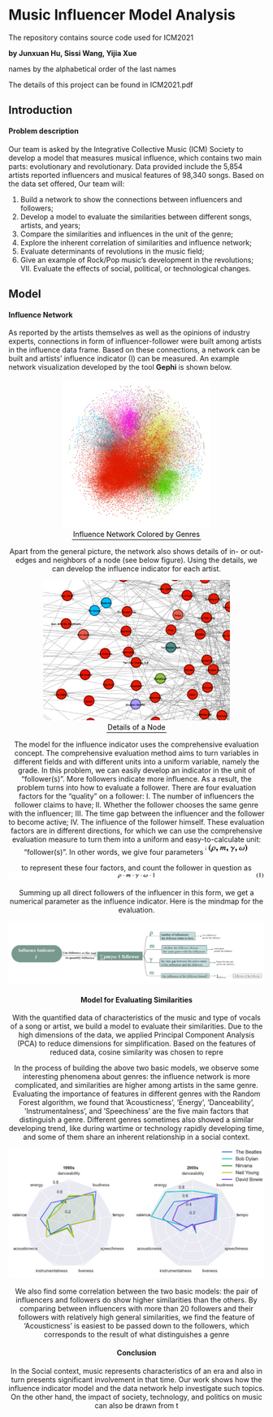 # Music Influencer Model Analysis
The repository contains source code used for ICM2021

**by Junxuan Hu, Sissi Wang, Yijia Xue**

names by the alphabetical order of the last names

The details of this project can be found in ICM2021.pdf

## Introduction

#### Problem description

Our team is asked by the Integrative Collective Music (ICM) Society to develop a model that measures musical influence, which contains two main parts: evolutionary and revolutionary. Data provided include the 5,854 artists reported influencers and musical features of 98,340 songs. Based on the data set offered, Our team will: 

1. Build a network to show the connections between influencers and followers; 
2. Develop a model to evaluate the similarities between different songs, artists, and years;
3. Compare the similarities and influences in the unit of the genre; 
4. Explore the inherent correlation of similarities and influence network; 
5.  Evaluate determinants of revolutions in the music field; 
6. Give an example of Rock/Pop music’s development in the revolutions; VII. Evaluate the effects of social, political, or technological changes.

## Model

#### Influence Network

As reported by the artists themselves as well as the opinions of industry experts, connections in form of influencer-follower were built among artists in the influence data frame. Based on these connections, a network can be built and artists’ influence indicator (I) can be measured. An example network visualization developed by the tool **Gephi** is shown below.



<center><img src="Figure/1.png" alt="1" style="zoom:33%;" />

<center><div style="color:orange; border-bottom: 1px solid #000000; display: inline-block; color: #000000; padding: 2px;">Influence Network Colored by Genres</div></center>



Apart from the general picture, the network also shows details of in- or out-edges and neighbors of a node (see below figure). Using the details, we can develop the influence indicator for each artist.

<center><img src="Figure/4.png" alt="1" style="zoom:66%;" />

<center><div style="color:orange; border-bottom: 1px solid #000000; display: inline-block; color: #000000; padding: 2px;">Details of a Node</div></center>

The model for the influence indicator uses the comprehensive evaluation concept. The comprehensive evaluation method aims to turn variables in different fields and with different units into a uniform variable, namely the grade. In this problem, we can easily develop an indicator in the unit of “follower(s)”. More followers indicate more influence. As a result, the problem turns into how to evaluate a follower. There are four evaluation factors for the “quality” on a follower: I. The number of influencers the follower claims to have; II. Whether the follower chooses the same genre with the influencer; III. The time gap between the influencer and the follower to become active; IV. The influence of the follower himself. These evaluation factors are in different directions, for which we can use the comprehensive evaluation measure to turn them into a uniform and easy-to-calculate unit: “follower(s)”. In other words, we give four parameters <img src="Figure/Equation1.png" alt="Equation1" style="zoom:50%;" />

 to represent these four factors, and count the follower in question as
<img src="Figure/Equation2.png" alt="Equation2" style="zoom:67%;" />

Summing up all direct followers of the influencer in this form, we get a numerical parameter as the influence indicator. Here is the mindmap for the evaluation.

<img src="Figure/mindmap.png" alt="mindmap" style="zoom:80%;" />

#### Model for Evaluating Similarities

With the quantified data of characteristics of the music and type of vocals of a song or artist, we build a model to evaluate their similarities. Due to the high dimensions of the data, we applied Principal Component Analysis (PCA) to reduce dimensions for simplification. Based on the features of reduced data, cosine similarity was chosen to repre

In the process of building the above two basic models, we observe some interesting phenomena about genres: the influence network is more complicated, and similarities are higher among artists in the same genre. Evaluating the importance of features in different genres with the Random Forest algorithm, we found that ’Acousticness’, ’Energy’, ’Danceability’, ’Instrumentalness’, and ’Speechiness’ are the five main factors that distinguish a genre. Different genres sometimes also showed a similar developing trend, like during wartime or technology rapidly developing time, and some of them share an inherent relationship in a social context.

<img src="Figure/leida2.png" alt="leida2" style="zoom:60%;" />

We also find some correlation between the two basic models: the pair of influencers and followers do show higher similarities than the others. By comparing between influencers with more than 20 followers and their followers with relatively high general similarities, we find the feature of ‘Acousticness’ is easiest to be passed down to the followers, which corresponds to the result of
what distinguishes a genre 

#### Conclusion

In the Social context, music represents characteristics of an era and also in turn presents significant involvement in that time. Our work shows how the influence indicator model and the data network help investigate such topics. On the other hand, the impact of society, technology, and politics on music can also be drawn from t

